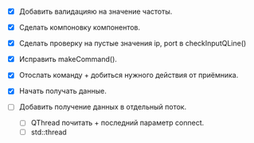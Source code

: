 - [x] Добавить валидацияю на значение частоты.
- [x] Сделать компоновку компонентов.
- [x] Сделать проверку на пустые значения ip, port в checkInputQLine()

- [x] Исправить makeCommand().
- [x] Отослать команду + добиться нужного действия от приёмника.
- [x] Начать получать данные.
- [ ] Добавить получение данных в отдельный поток.
	- [ ] QThread почитать + последний параметр connect.
	- [ ] std::thread
